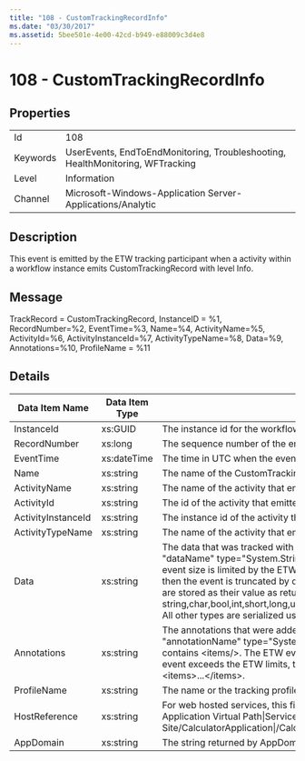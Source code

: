 ```yaml
---
title: "108 - CustomTrackingRecordInfo"
ms.date: "03/30/2017"
ms.assetid: 5bee501e-4e00-42cd-b949-e88009c3d4e8
---
```

# 108 - CustomTrackingRecordInfo
## Properties  


|||  
|-|-|  
|Id|108|  
|Keywords|UserEvents, EndToEndMonitoring, Troubleshooting, HealthMonitoring, WFTracking|  
|Level|Information|  
|Channel|Microsoft-Windows-Application Server-Applications/Analytic|  

## Description  
 This event is emitted by the ETW tracking participant when a activity within a workflow instance emits CustomTrackingRecord with level Info.  

## Message  
 TrackRecord = CustomTrackingRecord, InstanceID = %1, RecordNumber=%2, EventTime=%3,  Name=%4, ActivityName=%5, ActivityId=%6, ActivityInstanceId=%7, ActivityTypeName=%8, Data=%9, Annotations=%10, ProfileName = %11  

## Details  


|   Data Item Name   | Data Item Type |                                                                                                                                                                                                                                                                                                                                                                                                     Description                                                                                                                                                                                                                                                                                                                                                                                                      |
|--------------------|----------------|----------------------------------------------------------------------------------------------------------------------------------------------------------------------------------------------------------------------------------------------------------------------------------------------------------------------------------------------------------------------------------------------------------------------------------------------------------------------------------------------------------------------------------------------------------------------------------------------------------------------------------------------------------------------------------------------------------------------------------------------------------------------------------------------------------------------|
|     InstanceId     |    xs:GUID     |                                                                                                                                                                                                                                                                                                                                                                                           The instance id for the workflow                                                                                                                                                                                                                                                                                                                                                                                           |
|    RecordNumber    |    xs:long     |                                                                                                                                                                                                                                                                                                                                                                                      The sequence number of the emitted record                                                                                                                                                                                                                                                                                                                                                                                       |
|     EventTime      |  xs:dateTime   |                                                                                                                                                                                                                                                                                                                                                                                      The time in UTC when the event was emitted                                                                                                                                                                                                                                                                                                                                                                                      |
|        Name        |   xs:string    |                                                                                                                                                                                                                                                                                                                                                                                         The name of the CustomTrackingRecord                                                                                                                                                                                                                                                                                                                                                                                         |
|    ActivityName    |   xs:string    |                                                                                                                                                                                                                                                                                                                                                                            The name of the activity that emitted the CustomTrackingRecord                                                                                                                                                                                                                                                                                                                                                                            |
|     ActivityId     |   xs:string    |                                                                                                                                                                                                                                                                                                                                                                             The id of the activity that emitted the CustomTrackingRecord                                                                                                                                                                                                                                                                                                                                                                             |
| ActivityInstanceId |   xs:string    |                                                                                                                                                                                                                                                                                                                                                                        The instance id of the activity that emitted the CustomTrackingRecord                                                                                                                                                                                                                                                                                                                                                                         |
|  ActivityTypeName  |   xs:string    |                                                                                                                                                                                                                                                                                                                                                                            The name of the activity that emitted the CustomTrackingRecord                                                                                                                                                                                                                                                                                                                                                                            |
|        Data        |   xs:string    | The data that was tracked with this event.  The values are stored in an xml element in the format \<items>\< item  name = "dataName" type="System.String">dataValue\</item>\</items>.  If no data was tracked then the string contains \<items/>. The ETW event size is limited by the ETW buffer size or the max payload for an ETW event. If the size of the event exceeds the ETW limits, then the event is truncated by dropping the annotations and replacing the data value with \<items>...\</items>.  The following types are stored as their value as returned by ToString(); string,char,bool,int,short,long,uint,ushort,ulong,System.Single,float,double,System.Guid,System.DateTimeOffset,System.DateTime.  All other types are serialized using System.Runtime.Serialization.NetDataContractSerializer. |
|    Annotations     |   xs:string    |                                                                                                                                     The annotations that were added to this event.  The values are stored in an xml element in the format \<items>\< item  name = "annotationName" type="System.String">annotationValue\</item>\</items>.  If no annotations are specified then the string contains \<items/>. The ETW event size is limited by the ETW buffer size or the max payload for an ETW event. If the size of the event exceeds the ETW limits, then the event is truncated by dropping the annotations and replacing the annotation value with \<items>...\</items>.                                                                                                                                      |
|    ProfileName     |   xs:string    |                                                                                                                                                                                                                                                                                                                                                                      The name or the tracking profile that resulted in this event being emitted                                                                                                                                                                                                                                                                                                                                                                      |
|   HostReference    |   xs:string    |                                                                                                                                                                                                                                                     For web hosted services, this field uniquely identifies the service in the web hierarchy.  Its format is defined as 'Web Site Name Application Virtual Path&#124;Service Virtual Path&#124;ServiceName' Example: 'Default Web Site/CalculatorApplication&#124;/CalculatorService.svc&#124;CalculatorService'                                                                                                                                                                                                                                                     |
|     AppDomain      |   xs:string    |                                                                                                                                                                                                                                                                                                                                                                             The string returned by AppDomain.CurrentDomain.FriendlyName.                                                                                                                                                                                                                                                                                                                                                                             |

